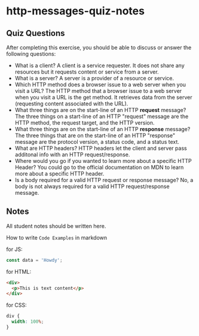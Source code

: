 # http-messages-quiz-notes

## Quiz Questions

After completing this exercise, you should be able to discuss or answer the following questions:

- What is a client?
  A client is a service requester. It does not share any resources but it requests content or service from a server.
- What is a server?
  A server is a provider of a resource or service.
- Which HTTP method does a browser issue to a web server when you visit a URL?
  The HTTP method that a browser issue to a web server when you visit a URL is the get method. It retrieves data from the server (requesting content associated with the URL).
- What three things are on the start-line of an HTTP **request** message?
  The three things on a start-line of an HTTP "request" message are the HTTP method, the request target, and the HTTP version.
- What three things are on the start-line of an HTTP **response** message?
  The three things that are on the start-line of an HTTP "response" message are the protocol version, a status code, and a status text.
- What are HTTP headers?
  HTTP headers let the client and server pass additonal info with an HTTP request/response.
- Where would you go if you wanted to learn more about a specific HTTP Header?
  You could go to the official documentation on MDN to learn more about a specific HTTP header.
- Is a body required for a valid HTTP request or response message?
  No, a body is not always required for a valid HTTP request/response message.

## Notes

All student notes should be written here.

How to write `Code Examples` in markdown

for JS:

```javascript
const data = 'Howdy';
```

for HTML:

```html
<div>
  <p>This is text content</p>
</div>
```

for CSS:

```css
div {
  width: 100%;
}
```
